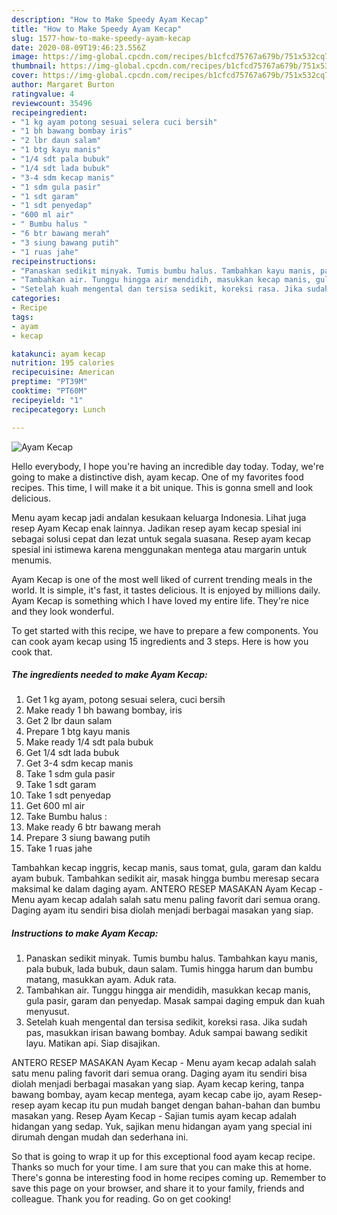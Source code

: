 ```yaml
---
description: "How to Make Speedy Ayam Kecap"
title: "How to Make Speedy Ayam Kecap"
slug: 1577-how-to-make-speedy-ayam-kecap
date: 2020-08-09T19:46:23.556Z
image: https://img-global.cpcdn.com/recipes/b1cfcd75767a679b/751x532cq70/ayam-kecap-foto-resep-utama.jpg
thumbnail: https://img-global.cpcdn.com/recipes/b1cfcd75767a679b/751x532cq70/ayam-kecap-foto-resep-utama.jpg
cover: https://img-global.cpcdn.com/recipes/b1cfcd75767a679b/751x532cq70/ayam-kecap-foto-resep-utama.jpg
author: Margaret Burton
ratingvalue: 4
reviewcount: 35496
recipeingredient:
- "1 kg ayam potong sesuai selera cuci bersih"
- "1 bh bawang bombay iris"
- "2 lbr daun salam"
- "1 btg kayu manis"
- "1/4 sdt pala bubuk"
- "1/4 sdt lada bubuk"
- "3-4 sdm kecap manis"
- "1 sdm gula pasir"
- "1 sdt garam"
- "1 sdt penyedap"
- "600 ml air"
- " Bumbu halus "
- "6 btr bawang merah"
- "3 siung bawang putih"
- "1 ruas jahe"
recipeinstructions:
- "Panaskan sedikit minyak. Tumis bumbu halus. Tambahkan kayu manis, pala bubuk, lada bubuk, daun salam. Tumis hingga harum dan bumbu matang, masukkan ayam. Aduk rata."
- "Tambahkan air. Tunggu hingga air mendidih, masukkan kecap manis, gula pasir, garam dan penyedap. Masak sampai daging empuk dan kuah menyusut."
- "Setelah kuah mengental dan tersisa sedikit, koreksi rasa. Jika sudah pas, masukkan irisan bawang bombay. Aduk sampai bawang sedikit layu. Matikan api. Siap disajikan."
categories:
- Recipe
tags:
- ayam
- kecap

katakunci: ayam kecap 
nutrition: 195 calories
recipecuisine: American
preptime: "PT39M"
cooktime: "PT60M"
recipeyield: "1"
recipecategory: Lunch

---
```



![Ayam Kecap](https://img-global.cpcdn.com/recipes/b1cfcd75767a679b/751x532cq70/ayam-kecap-foto-resep-utama.jpg)

Hello everybody, I hope you're having an incredible day today. Today, we're going to make a distinctive dish, ayam kecap. One of my favorites food recipes. This time, I will make it a bit unique. This is gonna smell and look delicious.

Menu ayam kecap jadi andalan kesukaan keluarga Indonesia. Lihat juga resep Ayam Kecap enak lainnya. Jadikan resep ayam kecap spesial ini sebagai solusi cepat dan lezat untuk segala suasana. Resep ayam kecap spesial ini istimewa karena menggunakan mentega atau margarin untuk menumis.

Ayam Kecap is one of the most well liked of current trending meals in the world. It is simple, it's fast, it tastes delicious. It is enjoyed by millions daily. Ayam Kecap is something which I have loved my entire life. They're nice and they look wonderful.


To get started with this recipe, we have to prepare a few components. You can cook ayam kecap using 15 ingredients and 3 steps. Here is how you cook that.

<!--inarticleads1-->

##### The ingredients needed to make Ayam Kecap:

1. Get 1 kg ayam, potong sesuai selera, cuci bersih
1. Make ready 1 bh bawang bombay, iris
1. Get 2 lbr daun salam
1. Prepare 1 btg kayu manis
1. Make ready 1/4 sdt pala bubuk
1. Get 1/4 sdt lada bubuk
1. Get 3-4 sdm kecap manis
1. Take 1 sdm gula pasir
1. Take 1 sdt garam
1. Take 1 sdt penyedap
1. Get 600 ml air
1. Take  Bumbu halus :
1. Make ready 6 btr bawang merah
1. Prepare 3 siung bawang putih
1. Take 1 ruas jahe


Tambahkan kecap inggris, kecap manis, saus tomat, gula, garam dan kaldu ayam bubuk. Tambahkan sedikit air, masak hingga bumbu meresap secara maksimal ke dalam daging ayam. ANTERO RESEP MASAKAN Ayam Kecap - Menu ayam kecap adalah salah satu menu paling favorit dari semua orang. Daging ayam itu sendiri bisa diolah menjadi berbagai masakan yang siap. 

<!--inarticleads2-->

##### Instructions to make Ayam Kecap:

1. Panaskan sedikit minyak. Tumis bumbu halus. Tambahkan kayu manis, pala bubuk, lada bubuk, daun salam. Tumis hingga harum dan bumbu matang, masukkan ayam. Aduk rata.
1. Tambahkan air. Tunggu hingga air mendidih, masukkan kecap manis, gula pasir, garam dan penyedap. Masak sampai daging empuk dan kuah menyusut.
1. Setelah kuah mengental dan tersisa sedikit, koreksi rasa. Jika sudah pas, masukkan irisan bawang bombay. Aduk sampai bawang sedikit layu. Matikan api. Siap disajikan.


ANTERO RESEP MASAKAN Ayam Kecap - Menu ayam kecap adalah salah satu menu paling favorit dari semua orang. Daging ayam itu sendiri bisa diolah menjadi berbagai masakan yang siap. Ayam kecap kering, tanpa bawang bombay, ayam kecap mentega, ayam kecap cabe ijo, ayam Resep-resep ayam kecap itu pun mudah banget dengan bahan-bahan dan bumbu masakan yang. Resep Ayam Kecap - Sajian tumis ayam kecap adalah hidangan yang sedap. Yuk, sajikan menu hidangan ayam yang special ini dirumah dengan mudah dan sederhana ini. 

So that is going to wrap it up for this exceptional food ayam kecap recipe. Thanks so much for your time. I am sure that you can make this at home. There's gonna be interesting food in home recipes coming up. Remember to save this page on your browser, and share it to your family, friends and colleague. Thank you for reading. Go on get cooking!
